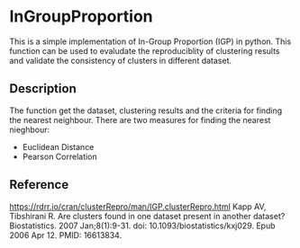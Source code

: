 # InGroupProportion
This is a simple implementation of In-Group Proportion (IGP) in python.
This function can be used to evaludate the reproduciblity of clustering results and validate the consistency of clusters in different dataset.

## Description
The function get the dataset, clustering results and the criteria for finding the nearest neighbour.
There are two measures for finding the nearest nieghbour:
- Euclidean Distance
- Pearson Correlation

## Reference
https://rdrr.io/cran/clusterRepro/man/IGP.clusterRepro.html
Kapp AV, Tibshirani R. Are clusters found in one dataset present in another dataset? Biostatistics. 2007 Jan;8(1):9-31. doi: 10.1093/biostatistics/kxj029. Epub 2006 Apr 12. PMID: 16613834.
